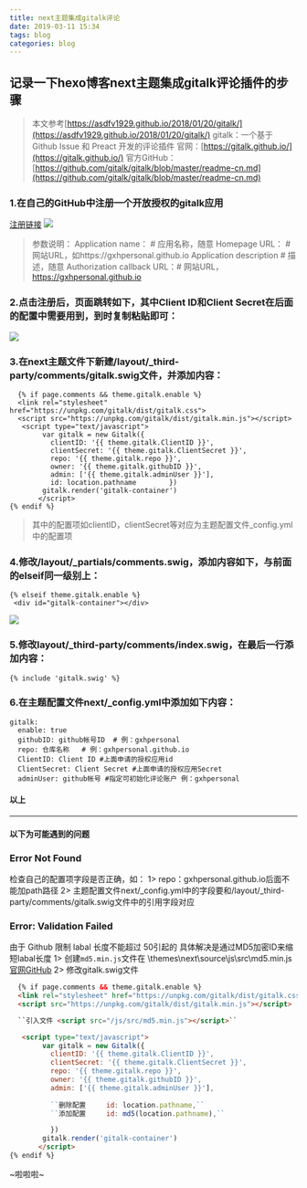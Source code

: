 ```yaml
---
title: next主题集成gitalk评论
date: 2019-03-11 15:34
tags: blog
categories: blog
---
```


## 记录一下hexo博客next主题集成gitalk评论插件的步骤
> 本文参考[https://asdfv1929.github.io/2018/01/20/gitalk/](https://asdfv1929.github.io/2018/01/20/gitalk/)
> gitalk：一个基于 Github Issue 和 Preact 开发的评论插件
> 官网：[https://gitalk.github.io/](https://gitalk.github.io/)
> 官方GitHub：[https://github.com/gitalk/gitalk/blob/master/readme-cn.md](https://github.com/gitalk/gitalk/blob/master/readme-cn.md)

### 1.在自己的GitHub中注册一个开放授权的gitalk应用
[注册链接](https://github.com/settings/applications/new)
![](http://www.guoxh.com/blog/img/blog/register.png)
> 参数说明：
  Application name： # 应用名称，随意
  Homepage URL： # 网站URL，如https://gxhpersonal.github.io
  Application description # 描述，随意
  Authorization callback URL：# 网站URL，https://gxhpersonal.github.io

### 2.点击注册后，页面跳转如下，其中Client ID和Client Secret在后面的配置中需要用到，到时复制粘贴即可：
![](http://www.guoxh.com/blog/img/blog/register2.png)

### 3.在next主题文件下新建/layout/_third-party/comments/gitalk.swig文件，并添加内容：
```
  {% if page.comments && theme.gitalk.enable %}
  <link rel="stylesheet" href="https://unpkg.com/gitalk/dist/gitalk.css">
  <script src="https://unpkg.com/gitalk/dist/gitalk.min.js"></script>
   <script type="text/javascript">
        var gitalk = new Gitalk({
          clientID: '{{ theme.gitalk.ClientID }}',
          clientSecret: '{{ theme.gitalk.ClientSecret }}',
          repo: '{{ theme.gitalk.repo }}',
          owner: '{{ theme.gitalk.githubID }}',
          admin: ['{{ theme.gitalk.adminUser }}'],
          id: location.pathname        })
        gitalk.render('gitalk-container')           
       </script>
{% endif %}
```
> 其中的配置项如clientID，clientSecret等对应为主题配置文件_config.yml中的配置项

### 4.修改/layout/_partials/comments.swig，添加内容如下，与前面的elseif同一级别上：
```
{% elseif theme.gitalk.enable %}
 <div id="gitalk-container"></div>

```
![](http://www.guoxh.com/blog/img/blog/register3.png)

### 5.修改layout/_third-party/comments/index.swig，在最后一行添加内容：
```
{% include 'gitalk.swig' %}
```

### 6.在主题配置文件next/_config.yml中添加如下内容：
```
gitalk:
  enable: true
  githubID: github帐号ID  # 例：gxhpersonal 
  repo: 仓库名称   # 例：gxhpersonal.github.io
  ClientID: Client ID #上面申请的授权应用id
  ClientSecret: Client Secret #上面申请的授权应用Secret
  adminUser: github帐号 #指定可初始化评论账户 例：gxhpersonal 
```

#### 以上
***
#### 以下为可能遇到的问题

### Error Not Found
检查自己的配置项字段是否正确，如：
1> repo：gxhpersonal.github.io后面不能加path路径
2> 主题配置文件next/_config.yml中的字段要和/layout/_third-party/comments/gitalk.swig文件中的引用字段对应

### Error: Validation Failed
由于 Github 限制 labal 长度不能超过 50引起的
具体解决是通过MD5加密ID来缩短labal长度
1> 创建`md5.min.js`文件在 \themes\next\source\js\src\md5.min.js[官网GitHub](https://github.com/blueimp/JavaScript-MD5/blob/master/js/md5.min.js)
2> 修改gitalk.swig文件
```html
  {% if page.comments && theme.gitalk.enable %}
  <link rel="stylesheet" href="https://unpkg.com/gitalk/dist/gitalk.css">
  <script src="https://unpkg.com/gitalk/dist/gitalk.min.js"></script>

  ``引入文件 <script src="/js/src/md5.min.js"></script>``

   <script type="text/javascript">
        var gitalk = new Gitalk({
          clientID: '{{ theme.gitalk.ClientID }}',
          clientSecret: '{{ theme.gitalk.ClientSecret }}',
          repo: '{{ theme.gitalk.repo }}',
          owner: '{{ theme.gitalk.githubID }}',
          admin: ['{{ theme.gitalk.adminUser }}'],     
          
          ``删除配置     id: location.pathname,``
          ``添加配置     id: md5(location.pathname),``

          })
        gitalk.render('gitalk-container')           
       </script>
{% endif %}
```

~啦啦啦~